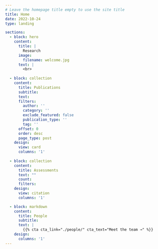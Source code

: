 ```yaml
---
# Leave the homepage title empty to use the site title
title: Home
date: 2022-10-24
type: landing

sections:
  - block: hero
    content:
      title: |
        Research
      image:
        filename: welcome.jpg
      text: |
        <br>
  
  - block: collection
    content:
      title: Publications
      subtitle:
      text:
      filters:
        author: ''
        category: ''
        exclude_featured: false
        publication_type: ''
        tag: ''
      offset: 0
      order: desc
      page_type: post
    design:
      view: card
      columns: '1'
  
  - block: collection
    content:
      title: Assessments
      text: ""
      count: 
      filters:
    design:
      view: citation
      columns: '1'

  - block: markdown
    content:
      title: People
      subtitle:
      text: |
        {{% cta cta_link="./people/" cta_text="Meet the team →" %}}
    design:
      columns: '1'
---
```

